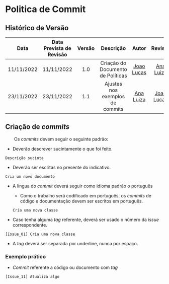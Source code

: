 # Politica de Commit

## <a>Histórico de Versão</a>
|Data|Data Prevista de Revisão|Versão|Descrição|Autor|Revisor|
| :----------: |:-----------:| :------: | :-----------: | :---------: |:---------: |
|11/11/2022|11/11/2022|1.0|Criação do Documento de Políticas| [Joao Lucas](https://github.com/HacKairos) | [Ana Luiza](https://github.com/AnHoff)
|23/11/2022|23/11/2022|1.1|Ajustes nos exemplos de commits| [Ana Luiza](https://github.com/AnHoff) | [Joao Lucas](https://github.com/HacKairos)|

## <a>Criação de _commits_</a>

&emsp;&emsp;Os _commits_ devem seguir o seguinte padrão:

* Deverão descrever sucintamente o que foi feito.
```
Descrição sucinta
```

* Deverão ser escritas no presente do indicativo.
```
Cria um novo documento
```

* A língua do _commit_ deverá seguir como idioma padrão o português

    * Como o trabalho será codificado em português, os _commits_ de código e documentação devem ser escritos em português.
    ```
    Cria uma nova classe
    ```

* Caso tenha alguma _tag_ referente, deverá ser usado o número da _issue_ correspondente.
```
[Issue_01] Cria uma nova classe
```

* A _tag_ deverá ser separada por underline, nunca por espaço.

### <a>Exemplo prático</a>

* _Commit_ referente a código ou documento com _tag_
```
[Issue_11] Atualiza algo
```
